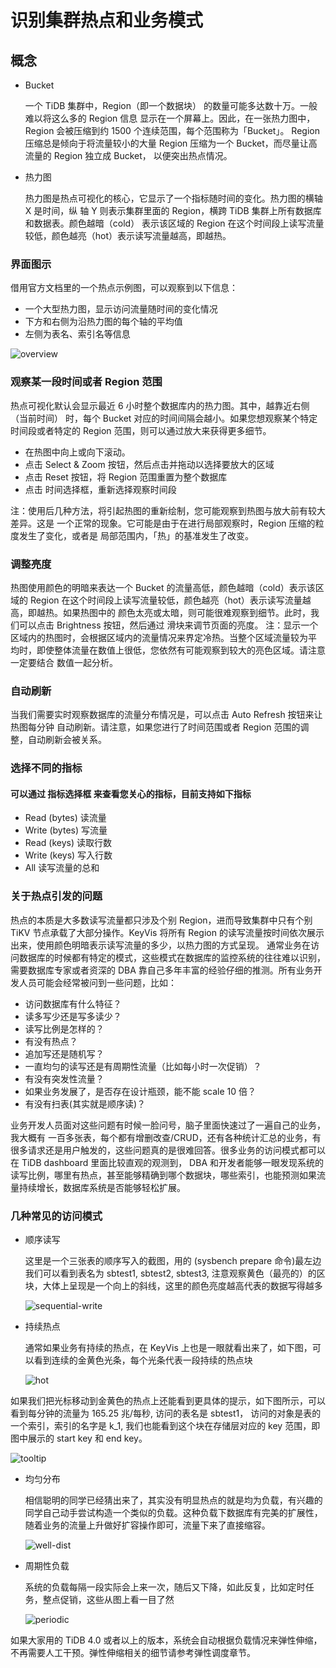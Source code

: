 # 识别集群热点和业务模式

## 概念

- Bucket

  一个 TiDB 集群中，Region（即一个数据块） 的数量可能多达数十万。一般难以将这么多的 Region 信息
  显示在一个屏幕上。因此，在一张热力图中，Region 会被压缩到约 1500 个连续范围，每个范围称为「Bucket」。
  Region 压缩总是倾向于将流量较小的大量 Region 压缩为一个 Bucket，而尽量让高流量的 Region 独立成 Bucket，
  以便突出热点情况。

- 热力图

  热力图是热点可视化的核心，它显示了一个指标随时间的变化。热力图的横轴 X 是时间，纵
  轴 Y 则表示集群里面的 Region，横跨 TiDB 集群上所有数据库和数据表。颜色越暗（cold）
  表示该区域的 Region 在这个时间段上读写流量较低，颜色越亮（hot）表示读写流量越高，即越热。

### 界面图示

借用官方文档里的一个热点示例图，可以观察到以下信息：

- 一个大型热力图，显示访问流量随时间的变化情况
- 下方和右侧为沿热力图的每个轴的平均值
- 左侧为表名、索引名等信息

![overview](/res/session3/chapter2/keyvis/overview.png)

### 观察某一段时间或者 Region 范围

热点可视化默认会显示最近 6 小时整个数据库内的热力图。其中，越靠近右侧（当前时间）
时，每个 Bucket 对应的时间间隔会越小。如果您想观察某个特定时间段或者特定的 Region
范围，则可以通过放大来获得更多细节。

- 在热图中向上或向下滚动。
- 点击 Select & Zoom 按钮，然后点击并拖动以选择要放大的区域
- 点击 Reset 按钮，将 Region 范围重置为整个数据库
- 点击 时间选择框，重新选择观察时间段

注：使用后几种方法，将引起热图的重新绘制，您可能观察到热图与放大前有较大差异。这是
一个正常的现象。它可能是由于在进行局部观察时，Region 压缩的粒度发生了变化，或者是
局部范围内，「热」的基准发生了改变。

### 调整亮度

热图使用颜色的明暗来表达一个 Bucket 的流量高低，颜色越暗（cold）表示该区域的 Region
在这个时间段上读写流量较低，颜色越亮（hot）表示读写流量越高，即越热。如果热图中的
颜色太亮或太暗，则可能很难观察到细节。此时，我们可以点击 Brightness 按钮，然后通过
滑块来调节页面的亮度。
注：显示一个区域内的热图时，会根据区域内的流量情况来界定冷热。当整个区域流量较为平
均时，即使整体流量在数值上很低，您依然有可能观察到较大的亮色区域。请注意一定要结合
数值一起分析。

### 自动刷新

当我们需要实时观察数据库的流量分布情况是，可以点击 Auto Refresh 按钮来让热图每分钟
自动刷新。请注意，如果您进行了时间范围或者 Region 范围的调整，自动刷新会被关系。

### 选择不同的指标

#### 可以通过 指标选择框 来查看您关心的指标，目前支持如下指标

- Read (bytes) 读流量
- Write (bytes) 写流量
- Read (keys) 读取行数
- Write (keys) 写入行数
- All 读写流量的总和

### 关于热点引发的问题

热点的本质是大多数读写流量都只涉及个别 Region，进而导致集群中只有个别 TiKV 节点承载了大部分操作。KeyVis 将所有 Region 的读写流量按时间依次展示出来，使用颜色明暗表示读写流量的多少，以热力图的方式呈现。
通常业务在访问数据库的时候都有特定的模式，这些模式在数据库的监控系统的往往难以识别，需要数据库专家或者资深的 DBA 靠自己多年丰富的经验仔细的推测。所有业务开发人员可能会经常被问到一些问题，比如：

- 访问数据库有什么特征？
- 读多写少还是写多读少？
- 读写比例是怎样的？
- 有没有热点？
- 追加写还是随机写？
- 一直均匀的读写还是有周期性流量（比如每小时一次促销）？
- 有没有突发性流量？
- 如果业务发展了，是否存在设计瓶颈，能不能 scale 10 倍？
- 有没有扫表(其实就是顺序读)？

业务开发人员面对这些问题有时候一脸问号，脑子里面快速过了一遍自己的业务，我大概有 一百多张表，每个都有增删改查/CRUD，还有各种统计汇总的业务，有很多请求还是用户触发的，这些问题真的是很难回答。很多业务的访问模式都可以在 TiDB dashboard 里面比较直观的观测到， DBA 和开发者能够一眼发现系统的读写比例，哪里有热点，甚至能够精确到哪个数据块，哪些索引，也能预测如果流量持续增长，数据库系统是否能够轻松扩展。

### 几种常见的访问模式

- 顺序读写

  这里是一个三张表的顺序写入的截图，用的 (sysbench prepare 命令)最左边我们可以看到表名为 sbtest1, sbtest2, sbtest3, 注意观察黄色（最亮的）的区块，大体上呈现是一个向上的斜线，这里的颜色亮度越高代表的数据写得越多

  ![sequential-write](/res/session3/chapter2/keyvis/sequential.png)

- 持续热点

  通常如果业务有持续的热点，在 KeyVis 上也是一眼就看出来了，如下图，可以看到连续的金黄色光条，每个光条代表一段持续的热点块

  ![hot](/res/session3/chapter2/keyvis/hot.png)

如果我们把光标移动到金黄色的热点上还能看到更具体的提示，如下图所示，可以看到每分钟的流量为 165.25 兆/每秒, 访问的表名是 sbtest1， 访问的对象是表的一个索引，索引的名字是 k_1, 我们也能看到这个块在存储层对应的 key 范围，即图中展示的 start key 和 end key。

![tooltip](/res/session3/chapter2/keyvis/tooltip.png)

- 均匀分布

  相信聪明的同学已经猜出来了，其实没有明显热点的就是均为负载，有兴趣的同学自己动手尝试构造一个类似的负载。这种负载下数据库有完美的扩展性，随着业务的流量上升做好扩容操作即可，流量下来了直接缩容。

  ![well-dist](/res/session3/chapter2/keyvis/well-dist.png)

- 周期性负载

  系统的负载每隔一段实际会上来一次，随后又下降，如此反复，比如定时任务，整点促销，这些从图上看一目了然

  ![periodic](/res/session3/chapter2/keyvis/periodic.png)

如果大家用的 TiDB 4.0 或者以上的版本，系统会自动根据负载情况来弹性伸缩，不再需要人工干预。弹性伸缩相关的细节请参考弹性调度章节。
